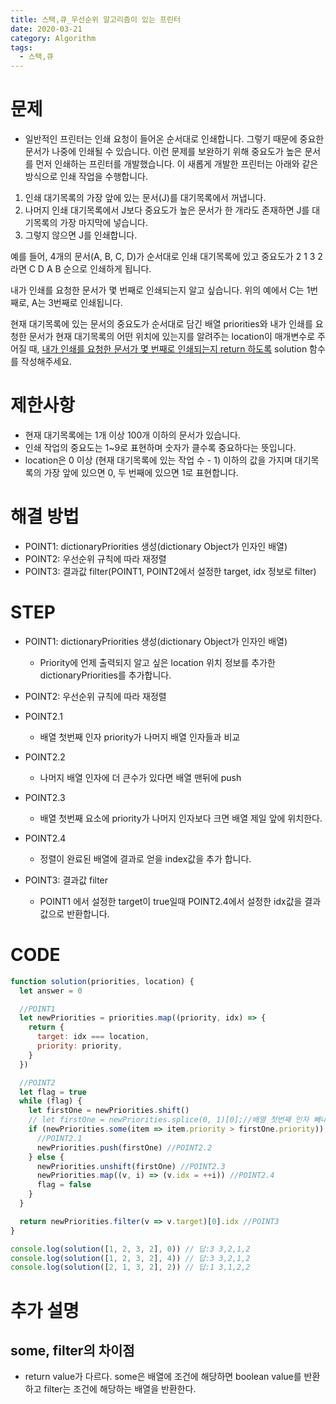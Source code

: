 ```yaml
---
title: 스택,큐_우선순위 알고리즘이 있는 프린터
date: 2020-03-21
category: Algorithm
tags:
  - 스택,큐
---
```


# 문제

- 일반적인 프린터는 인쇄 요청이 들어온 순서대로 인쇄합니다. 그렇기 때문에 중요한 문서가 나중에 인쇄될 수 있습니다.
  이런 문제를 보완하기 위해 중요도가 높은 문서를 먼저 인쇄하는 프린터를 개발했습니다.
  이 새롭게 개발한 프린터는 아래와 같은 방식으로 인쇄 작업을 수행합니다.

1. 인쇄 대기목록의 가장 앞에 있는 문서(J)를 대기목록에서 꺼냅니다.
2. 나머지 인쇄 대기목록에서 J보다 중요도가 높은 문서가 한 개라도 존재하면 J를 대기목록의 가장 마지막에 넣습니다.
3. 그렇지 않으면 J를 인쇄합니다.

예를 들어, 4개의 문서(A, B, C, D)가 순서대로 인쇄 대기목록에 있고 중요도가 2 1 3 2 라면 C D A B 순으로 인쇄하게 됩니다.

내가 인쇄를 요청한 문서가 몇 번째로 인쇄되는지 알고 싶습니다. 위의 예에서 C는 1번째로, A는 3번째로 인쇄됩니다.

현재 대기목록에 있는 문서의 중요도가 순서대로 담긴 배열 priorities와 내가 인쇄를 요청한 문서가 현재 대기목록의 어떤 위치에 있는지를 알려주는 location이 매개변수로 주어질 때,
<u>내가 인쇄를 요청한 문서가 몇 번째로 인쇄되는지 return 하도록</u> solution 함수를 작성해주세요.

# 제한사항

- 현재 대기목록에는 1개 이상 100개 이하의 문서가 있습니다.
- 인쇄 작업의 중요도는 1~9로 표현하며 숫자가 클수록 중요하다는 뜻입니다.
- location은 0 이상 (현재 대기목록에 있는 작업 수 - 1) 이하의 값을 가지며 대기목록의 가장 앞에 있으면 0, 두 번째에 있으면 1로 표현합니다.

# 해결 방법

- POINT1: dictionaryPriorities 생성(dictionary Object가 인자인 배열)
- POINT2: 우선순위 규칙에 따라 재정렬
- POINT3: 결과값 filter(POINT1, POINT2에서 설정한 target, idx 정보로 filter)

# STEP

- POINT1: dictionaryPriorities 생성(dictionary Object가 인자인 배열)

  - Priority에 언제 출력되지 알고 싶은 location 위치 정보를 추가한 dictionaryPriorities를 추가합니다.

- POINT2: 우선순위 규칙에 따라 재정렬
- POINT2.1
  - 배열 첫번째 인자 priority가 나머지 배열 인자들과 비교
- POINT2.2
  - 나머지 배열 인자에 더 큰수가 있다면 배열 맨뒤에 push
- POINT2.3
  - 배열 첫번째 요소에 priority가 나머지 인자보다 크면 배열 제일 앞에 위치한다.
- POINT2.4

  - 정렬이 완료된 배열에 결과로 얻을 index값을 추가 합니다.

- POINT3: 결과값 filter
  - POINT1 에서 설정한 target이 true일때 POINT2.4에서 설정한 idx값을 결과 값으로 반환합니다.

# CODE

```js
function solution(priorities, location) {
  let answer = 0

  //POINT1
  let newPriorities = priorities.map((priority, idx) => {
    return {
      target: idx === location,
      priority: priority,
    }
  })

  //POINT2
  let flag = true
  while (flag) {
    let firstOne = newPriorities.shift()
    // let firstOne = newPriorities.splice(0, 1)[0];//배열 첫번째 인자 빼내기
    if (newPriorities.some(item => item.priority > firstOne.priority)) {
      //POINT2.1
      newPriorities.push(firstOne) //POINT2.2
    } else {
      newPriorities.unshift(firstOne) //POINT2.3
      newPriorities.map((v, i) => (v.idx = ++i)) //POINT2.4
      flag = false
    }
  }

  return newPriorities.filter(v => v.target)[0].idx //POINT3
}

console.log(solution([1, 2, 3, 2], 0)) // 답:3 3,2,1,2
console.log(solution([1, 2, 3, 2], 4)) // 답:3 3,2,1,2
console.log(solution([2, 1, 3, 2], 2)) // 답:1 3,1,2,2
```

# 추가 설명

## some, filter의 차이점

- return value가 다르다. some은 배열에 조건에 해당하면 boolean value를 반환하고 filter는 조건에 해당하는 배열을 반환한다.
